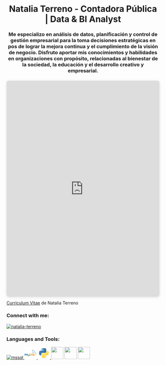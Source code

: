 <h1 align="center">Natalia Terreno - Contadora Pública | Data & BI Analyst</h1>
<h3 align="center">Me especializo en análisis de datos, planificación y control de gestión empresarial para la toma decisiones estratégicas en pos de lograr la mejora continua y el cumplimiento de la visión de negocio. Disfruto aportar mis conocimientos y habilidades en organizaciones con propósito, relacionadas al bienestar de la sociedad, la educación y el desarrollo creativo y empresarial.</h3>


<div style="position: relative; width: 100%; height: 0; padding-top: 141.4286%;
 padding-bottom: 0; box-shadow: 0 2px 8px 0 rgba(63,69,81,0.16); margin-top: 1.6em; margin-bottom: 0.9em; overflow: hidden;
 border-radius: 8px; will-change: transform;">
  <iframe loading="lazy" style="position: absolute; width: 100%; height: 100%; top: 0; left: 0; border: none; padding: 0;margin: 0;"
    src="https:&#x2F;&#x2F;www.canva.com&#x2F;design&#x2F;DAFITmfq7Aw&#x2F;view?embed" allowfullscreen="allowfullscreen" allow="fullscreen">
  </iframe>
</div>
<a href="https:&#x2F;&#x2F;www.canva.com&#x2F;design&#x2F;DAFITmfq7Aw&#x2F;view?utm_content=DAFITmfq7Aw&amp;utm_campaign=designshare&amp;utm_medium=embeds&amp;utm_source=link" target="_blank" rel="noopener">Curriculum Vitae</a> de Natalia Terreno

<h3 align="left">Connect with me:</h3>
<p align="left">
<a href="https://linkedin.com/in/natalia-terreno" target="blank"><img align="center" src="https://raw.githubusercontent.com/rahuldkjain/github-profile-readme-generator/master/src/images/icons/Social/linked-in-alt.svg" alt="natalia-terreno" height="30" width="40" /></a>
</p>

<h3 align="left">Languages and Tools:</h3>
<p align="left"> <a href="https://www.microsoft.com/en-us/sql-server" target="_blank" rel="noreferrer"> <img src="https://www.svgrepo.com/show/303229/microsoft-sql-server-logo.svg" alt="mssql" width="40" height="40"/> </a> <a href="https://www.mysql.com/" target="_blank" rel="noreferrer"> <img src="https://raw.githubusercontent.com/devicons/devicon/master/icons/mysql/mysql-original-wordmark.svg" alt="mysql" width="40" height="40"/> </a> <a href="https://www.python.org" target="_blank" rel="noreferrer"> <img src="https://raw.githubusercontent.com/devicons/devicon/master/icons/python/python-original.svg" alt="python" width="40" height="40"/> </a> <img src="https://teorema-rd.com/storage/2020/05/PowerBI-Logo.png" width="40" height="40"/> </a> <img src="https://vandelay.es//wp-content/webpc-passthru.php?src=https://vandelay.es/wp-content/uploads/2023/01/looker-studios.jpg&nocache=1" width="40" height="40"/> </a> <img src="https://upload.wikimedia.org/wikipedia/commons/thumb/3/34/Microsoft_Office_Excel_%282019%E2%80%93present%29.svg/2203px-Microsoft_Office_Excel_%282019%E2%80%93present%29.svg.png" width="40" height="40"/> </a> 

